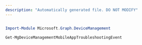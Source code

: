 ```yaml
---
description: "Automatically generated file. DO NOT MODIFY"
---
```


```powershell

Import-Module Microsoft.Graph.DeviceManagement

Get-MgDeviceManagementMobileAppTroubleshootingEvent

```
